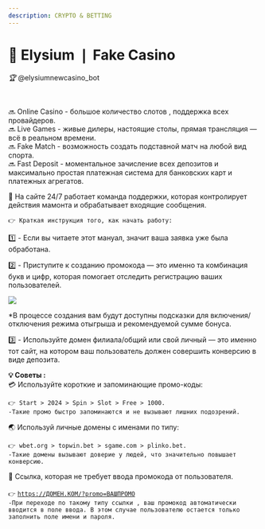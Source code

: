 ```yaml
---
description: CRYPTO & BETTING
---
```


# 🤖 Elysium ❘ Fake Casino

_🏆_  @elysiumnewcasino\_bot

<figure><img src="https://3773814146-files.gitbook.io/~/files/v0/b/gitbook-x-prod.appspot.com/o/spaces%2FrMM3bVoPG4X6GDhpLWk0%2Fuploads%2F0KDAkf3CiZ8WNmqKtESi%2Fimage.png?alt=media&#x26;token=acdc9db6-4ef8-4070-aaf9-c1d91511c81c" alt=""><figcaption></figcaption></figure>

\
🔜 Online Casino - большое количество слотов , поддержка всех провайдеров.\
🔜 Live Games - живые дилеры, настоящие столы, прямая трансляция — всё в реальном времени.\
🔜 Fake Match - возможность создать подставной матч на любой вид спорта.\
🔜 Fast Deposit - моментальное зачисление всех депозитов и максимально простая платежная система для банковских карт и платежных агрегатов.

💬 На сайте 24/7 работает команда поддержки, которая контролирует действия мамонта и обрабатывает входящие сообщения. &#x20;

`👉 Краткая инструкция того, как начать работу:`

1️⃣ - Если вы читаете этот мануал, значит ваша заявка уже была обработана.

2️⃣ - Приступите к созданию промокода — это именно та комбинация букв и цифр, которая помогает отследить регистрацию ваших пользователей.

&#x20;                                                    ![](https://3773814146-files.gitbook.io/~/files/v0/b/gitbook-x-prod.appspot.com/o/spaces%2FrMM3bVoPG4X6GDhpLWk0%2Fuploads%2F60fZrAkpM9eWzfa1TxqM%2Fimage.png?alt=media\&token=ce0582d8-4237-4b78-8760-0ed5f8fe8eff)

\*В процессе создания вам будут доступны подсказки для включения/отключения режима отыгрыша и рекомендуемой сумме бонуса.

3️⃣ - Используйте домен филиала/общий или свой личный — это именно тот сайт, на котором ваш пользователь должен совершить конверсию в виде депозита.&#x20;

**💡 Советы :** \
💳 Используйте короткие и запоминающие промо-коды:

`👉 Start > 2024 > Spin > Slot > Free > 1000.`\
`-Такие промо быстро запоминаются и не вызывают лишних подозрений.`

🌏 Используй личные домены с именами по типу:

`👉 wbet.org > topwin.bet > sgame.com > plinko.bet.` \
`-Такие домены вызывают доверие у людей, что значительно повышает конверсию.`

🔗 Ссылка, которая не требует ввода промокода от пользователя.\
\
`👉` [`https://ДОМЕН.КОМ/?promo=ВАШПРОМО`](https://xbetos.com/?promo=%D0%92%D0%90%D0%A8%D0%9F%D0%A0%D0%9E%D0%9C%D0%9E%D0%9A%D0%9E%D0%94)\
`-При переходе по такому типу ссылки , ваш промокод автоматически вводится в поле ввода. В этом случае пользователю остается только заполнить поле имени и пароля.`



